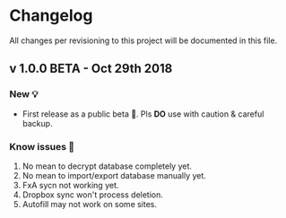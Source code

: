 # Changelog
All changes per revisioning to this project will be documented in this file.

## v 1.0.0 BETA - Oct 29th 2018
### New 💡
- First release as a public beta 🎉. Pls **DO** use with caution & careful backup.
### Know issues 🐛
1. No mean to decrypt database completely yet.
1. No mean to import/export database manually yet.
1. FxA sycn not working yet.
1. Dropbox sync won't process deletion.
1. Autofill may not work on some sites.